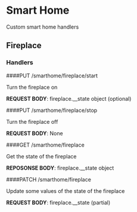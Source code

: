 # Smart Home
Custom smart home handlers

## Fireplace

### Handlers

####PUT /smarthome/fireplace/start

Turn the fireplace on

**REQUEST BODY**: fireplace.__state object (optional)

####PUT /smarthome/fireplace/stop

Turn the fireplace off

**REQUEST BODY**: None

####GET /smarthome/fireplace

Get the state of the fireplace

**REPOSONSE BODY**: fireplace.__state object

####PATCH /smarthome/fireplace

Update some values of the state of the fireplace

**REQUEST BODY**: fireplace.__state (partial)
